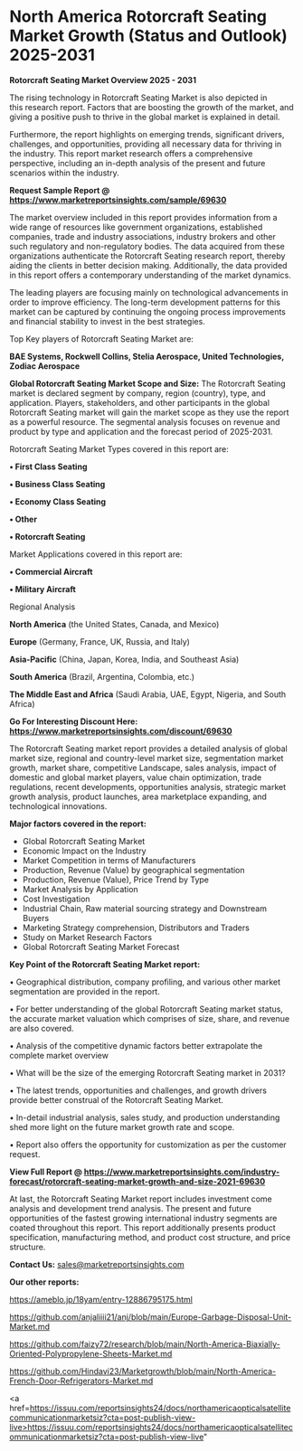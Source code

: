 # North America Rotorcraft Seating Market Growth (Status and Outlook) 2025-2031

<Strong> Rotorcraft Seating Market Overview 2025 - 2031</strong>

The rising technology in Rotorcraft Seating Market is also depicted in this research report. Factors that are boosting the growth of the market, and giving a positive push to thrive in the global market is explained in detail.

Furthermore, the report highlights on emerging trends, significant drivers, challenges, and opportunities, providing all necessary data for thriving in the industry. This report market research offers a comprehensive perspective, including an in-depth analysis of the present and future scenarios within the industry.

<strong>Request Sample Report @ <a href=https://www.marketreportsinsights.com/sample/69630>https://www.marketreportsinsights.com/sample/69630</a></strong>

The market overview included in this report provides information from a wide range of resources like government organizations, established companies, trade and industry associations, industry brokers and other such regulatory and non-regulatory bodies. The data acquired from these organizations authenticate the Rotorcraft Seating research report, thereby aiding the clients in better decision making. Additionally, the data provided in this report offers a contemporary understanding of the market dynamics.

The leading players are focusing mainly on technological advancements in order to improve efficiency. The long-term development patterns for this market can be captured by continuing the ongoing process improvements and financial stability to invest in the best strategies.

Top Key players of Rotorcraft Seating Market are:

<strong>BAE Systems, Rockwell Collins, Stelia Aerospace, United Technologies, Zodiac Aerospace</strong>

<strong><b>Global Rotorcraft Seating Market Scope and Size:</b></strong>
The Rotorcraft Seating market is declared segment by company, region (country), type, and application. Players, stakeholders, and other participants in the global Rotorcraft Seating market will gain the market scope as they use the report as a powerful resource. The segmental analysis focuses on revenue and product by type and application and the forecast period of 2025-2031.

Rotorcraft Seating Market Types covered in this report are:

<strong>• First Class Seating

• Business Class Seating

• Economy Class Seating

• Other

• Rotorcraft Seating</strong>

Market Applications covered in this report are:

<strong>• Commercial Aircraft

• Military Aircraft</strong> 

Regional Analysis

<strong>North America</strong> (the United States, Canada, and Mexico)

<strong>Europe</strong> (Germany, France, UK, Russia, and Italy)

<strong>Asia-Pacific</strong> (China, Japan, Korea, India, and Southeast Asia)

<strong>South America</strong> (Brazil, Argentina, Colombia, etc.)

<strong>The Middle East and Africa</strong> (Saudi Arabia, UAE, Egypt, Nigeria, and South Africa)

<strong>Go For Interesting Discount Here: <a href=https://www.marketreportsinsights.com/discount/69630>https://www.marketreportsinsights.com/discount/69630</a></strong>

The Rotorcraft Seating market report provides a detailed analysis of global market size, regional and country-level market size, segmentation market growth, market share, competitive Landscape, sales analysis, impact of domestic and global market players, value chain optimization, trade regulations, recent developments, opportunities analysis, strategic market growth analysis, product launches, area marketplace expanding, and technological innovations.

<strong><b>Major factors covered in the report:</b></strong>
<ul>
  <li>Global Rotorcraft Seating Market </li>
  <li>Economic Impact on the Industry</li>
  <li>Market Competition in terms of Manufacturers</li>
  <li>Production, Revenue (Value) by geographical segmentation</li>
  <li>Production, Revenue (Value), Price Trend by Type</li>
  <li>Market Analysis by Application</li>
  <li>Cost Investigation</li>
  <li>Industrial Chain, Raw material sourcing strategy and Downstream Buyers</li>
  <li>Marketing Strategy comprehension, Distributors and Traders</li>
  <li>Study on Market Research Factors</li>
  <li>Global Rotorcraft Seating Market Forecast</li>
</ul>

<strong><b>Key Point of the Rotorcraft Seating Market report:</b></strong>

• Geographical distribution, company profiling, and various other market segmentation are provided in the report.

• For better understanding of the global Rotorcraft Seating market status, the accurate market valuation which comprises of size, share, and revenue are also covered.

• Analysis of the competitive dynamic factors better extrapolate the complete market overview

• What will be the size of the emerging Rotorcraft Seating market in 2031?

• The latest trends, opportunities and challenges, and growth drivers provide better construal of the Rotorcraft Seating Market.

• In-detail industrial analysis, sales study, and production understanding shed more light on the future market growth rate and scope.

• Report also offers the opportunity for customization as per the customer request.

<strong><b>View Full Report @ <a href=https://www.marketreportsinsights.com/industry-forecast/rotorcraft-seating-market-growth-and-size-2021-69630>https://www.marketreportsinsights.com/industry-forecast/rotorcraft-seating-market-growth-and-size-2021-69630</a></b></strong>


At last, the Rotorcraft Seating Market report includes investment come analysis and development trend analysis. The present and future opportunities of the fastest growing international industry segments are coated throughout this report. This report additionally presents product specification, manufacturing method, and product cost structure, and price structure.

<strong>Contact Us:</strong>
sales@marketreportsinsights.com

<strong>Our other reports:</strong>

<a href=https://ameblo.jp/18yam/entry-12886795175.html>https://ameblo.jp/18yam/entry-12886795175.html</a>

<a href=https://github.com/anjaliiii21/anj/blob/main/Europe-Garbage-Disposal-Unit-Market.md>https://github.com/anjaliiii21/anj/blob/main/Europe-Garbage-Disposal-Unit-Market.md</a>

<a href=https://github.com/faizy72/research/blob/main/North-America-Biaxially-Oriented-Polypropylene-Sheets-Market.md>https://github.com/faizy72/research/blob/main/North-America-Biaxially-Oriented-Polypropylene-Sheets-Market.md</a>

<a href=https://github.com/Hindavi23/Marketgrowth/blob/main/North-America-French-Door-Refrigerators-Market.md>https://github.com/Hindavi23/Marketgrowth/blob/main/North-America-French-Door-Refrigerators-Market.md</a>

<a href=https://issuu.com/reportsinsights24/docs/northamericaopticalsatellitecommunicationmarketsiz?cta=post-publish-view-live>https://issuu.com/reportsinsights24/docs/northamericaopticalsatellitecommunicationmarketsiz?cta=post-publish-view-live</a>"
